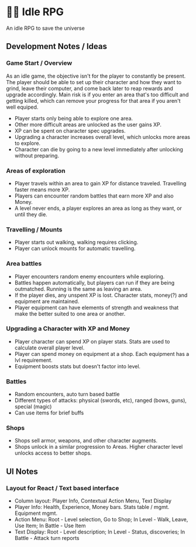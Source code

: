 # 🧙‍♂️ Idle RPG

An idle RPG to save the universe

## Development Notes / Ideas

### Game Start / Overview

As an idle game, the objective isn't for the player to constantly be present. The player should be able to set up their character and how they want to grind, leave their computer, and come back later to reap rewards and upgrade accordingly. Main risk is if you enter an area that's too difficult and getting killed, which can remove your progress for that area if you aren't well equiped.

- Player starts only being able to explore one area.
- Other more difficult areas are unlocked as the user gains XP.
- XP can be spent on character spec upgrades.
- Upgrading a character increases overall level, which unlocks more areas to explore.
- Character can die by going to a new level immediately after unlocking without preparing.

### Areas of exploration

- Player travels within an area to gain XP for distance traveled. Travelling faster means more XP.
- Players can encounter random battles that earn more XP and also Money.
- A level never ends, a player explores an area as long as they want, or until they die.

### Travelling / Mounts

- Player starts out walking, walking requires clicking.
- Player can unlock mounts for automatic travelling.

### Area battles

- Player encounters random enemy encounters while exploring.
- Battles happen automatically, but players can run if they are being outmatched. Running is the same as leaving an area.
- If the player dies, any unspent XP is lost. Character stats, money(?) and equipment are maintained.
- Player equipment can have elements of strength and weakness that make the better suited to one area or another.

### Upgrading a Character with XP and Money

- Player character can spend XP on player stats. Stats are used to calculate overall player level.
- Player can spend money on equipment at a shop. Each equipment has a lvl requirement.
- Equipment boosts stats but doesn't factor into level.

### Battles

- Random encounters, auto turn based battle
- Different types of attacks: physical (swords, etc), ranged (bows, guns), special (magic)
- Can use items for brief buffs

### Shops

- Shops sell armor, weapons, and other character augments.
- Shops unlock in a similar progression to Areas. Higher character level unlocks access to better shops.

## UI Notes

### Layout for React / Text based interface

- Column layout: Player Info, Contextual Action Menu, Text Display
- Player Info: Health, Experience, Money bars. Stats table / mgmt. Equipment mgmt.
- Action Menu: Root - Level selection, Go to Shop; In Level - Walk, Leave, Use Item; In Battle - Use Item
- Text Display: Root - Level description; In Level - Status, discoveries; In Battle - Attack turn reports
